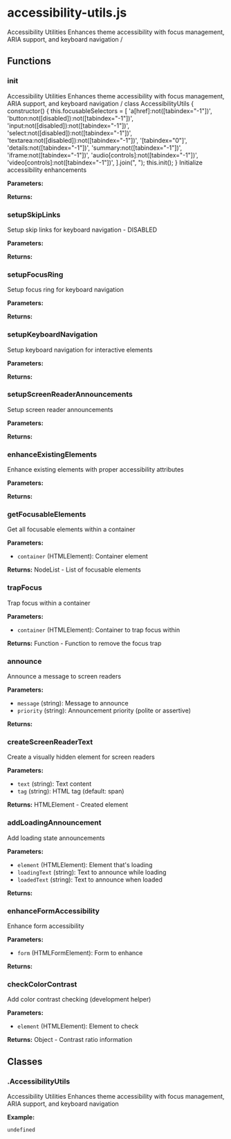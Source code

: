 # accessibility-utils.js

Accessibility Utilities Enhances theme accessibility with focus management, ARIA support, and keyboard navigation /


## Functions


### init
Accessibility Utilities Enhances theme accessibility with focus management, ARIA support, and keyboard navigation / class AccessibilityUtils { constructor() { this.focusableSelectors = [ 'a[href]:not([tabindex="-1"])', 'button:not([disabled]):not([tabindex="-1"])', 'input:not([disabled]):not([tabindex="-1"])', 'select:not([disabled]):not([tabindex="-1"])', 'textarea:not([disabled]):not([tabindex="-1"])', '[tabindex="0"]', 'details:not([tabindex="-1"])', 'summary:not([tabindex="-1"])', 'iframe:not([tabindex="-1"])', 'audio[controls]:not([tabindex="-1"])', 'video[controls]:not([tabindex="-1"])', ].join(", "); this.init(); } Initialize accessibility enhancements

**Parameters:**


**Returns:** 



### setupSkipLinks
Setup skip links for keyboard navigation - DISABLED

**Parameters:**


**Returns:** 



### setupFocusRing
Setup focus ring for keyboard navigation

**Parameters:**


**Returns:** 



### setupKeyboardNavigation
Setup keyboard navigation for interactive elements

**Parameters:**


**Returns:** 



### setupScreenReaderAnnouncements
Setup screen reader announcements

**Parameters:**


**Returns:** 



### enhanceExistingElements
Enhance existing elements with proper accessibility attributes

**Parameters:**


**Returns:** 



### getFocusableElements
Get all focusable elements within a container

**Parameters:**
- `container` (HTMLElement): Container element

**Returns:** NodeList - List of focusable elements



### trapFocus
Trap focus within a container

**Parameters:**
- `container` (HTMLElement): Container to trap focus within

**Returns:** Function - Function to remove the focus trap



### announce
Announce a message to screen readers

**Parameters:**
- `message` (string): Message to announce
- `priority` (string): Announcement priority (polite or assertive)

**Returns:** 



### createScreenReaderText
Create a visually hidden element for screen readers

**Parameters:**
- `text` (string): Text content
- `tag` (string): HTML tag (default: span)

**Returns:** HTMLElement - Created element



### addLoadingAnnouncement
Add loading state announcements

**Parameters:**
- `element` (HTMLElement): Element that's loading
- `loadingText` (string): Text to announce while loading
- `loadedText` (string): Text to announce when loaded

**Returns:** 



### enhanceFormAccessibility
Enhance form accessibility

**Parameters:**
- `form` (HTMLFormElement): Form to enhance

**Returns:** 



### checkColorContrast
Add color contrast checking (development helper)

**Parameters:**
- `element` (HTMLElement): Element to check

**Returns:** Object - Contrast ratio information






## Classes


### .AccessibilityUtils
Accessibility Utilities Enhances theme accessibility with focus management, ARIA support, and keyboard navigation

**Example:**
```html
undefined
```


